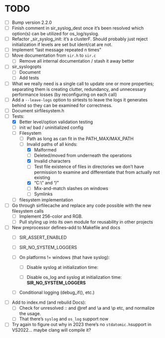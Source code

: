 # TODO

- [ ] Bump version 2.2.0
- [ ] Finish comment in sir_syslog_dest once it’s been resolved which option(s) can be utilized for os_log/syslog.
- [ ] Refactor _sir_syslog_init: it’s a clusterF. Should probably just reject initialization if levels are set but ident/cat are not.
- [ ] Implement “last message repeated n times”
- [ ] Move documentation from `sir.h` to `sir.c`
  - [ ] Remove all internal documentation / stash it away better
- [ ] sir_syslogopts
  - [ ] Document
  - [ ] Add tests
- [ ] What we really need is a single call to update one or more properties;  separating them is creating clutter, redundancy, and unnecessary performance losses (by reconfiguring on each call)
- [ ] Add a `--leave-logs` option to sirtests to leave the logs it generates behind so they can be examined for correctness.
- [ ] Document sirfilesystem.h
- [ ] Tests:
  - [x] Better level/option validation testing
  - [ ] init w/ bad / uninitialized config
  - [ ] Filesystem
    - [ ] Path as long as can fit in the PATH_MAX/MAX_PATH
    - [ ] Invalid paths of all kinds:
      - [x] Malformed
      - [ ] Deleted/moved from underneath the operations
      - [x] Invalid characters
      - [ ] Test file existence of files in directories we don’t have permission to examine and differentiate that from actually not existing
      - [x] “C:\” and “/”
      - [ ] Mix-and-match slashes on windows
      - [ ] Symlinks
  - [ ] filesystem implementation
- [ ] Go through sirfilecache and replace any code possible with the new filesystem calls
  - [ ] Implement 256-color and RGB.
  - [ ] Pull styling up into its own module for reusability in other projects
- [ ] New preprocessor defines–add to Makefile and docs
  - [ ] SIR_ASSERT_ENABLED

  - [ ] SIR_NO_SYSTEM_LOGGERS

  - [ ] On platforms != windows (that have syslog):
    - [ ] Disable syslog at initialization time:

    - [ ] Disable os_log and syslog at initialization time: **SIR_NO_SYSTEM_LOGGERS**

  - [ ] Conditional logging (debug_if(), etc.)
- [ ] Add to index.md (and rebuild Docs):
  - [ ] Check for unresolved :: and @ref and \a and \p etc, and normalize the usage.
  - [ ] That there’s `syslog` and `os_log` support now
- [ ] Try again to figure out why in 2023 there’s no `stdatomic.h`support in VS2022… maybe clang will compile it?
